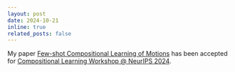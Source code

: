 ```yaml
---
layout: post
date: 2024-10-21
inline: true
related_posts: false
---
```


My paper <a href="https://sites.google.com/asu.edu/comp-fsl/">Few-shot Compositional Learning of Motions</a> has been accepted for <a href="https://compositional-learning.github.io/">Compositional Learning Workshop @ NeurIPS 2024</a>.
